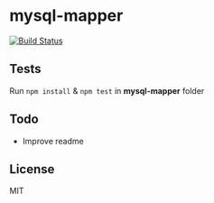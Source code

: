 # mysql-mapper
[![Build Status](https://travis-ci.org/lvyuanjiao/mysql-mapper.png)](https://travis-ci.org/lvyuanjiao/mysql-mapper)


## Tests
Run `npm install` & `npm test` in **mysql-mapper** folder

## Todo
* Improve readme

## License
MIT